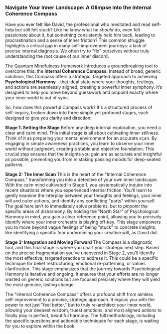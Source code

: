 ### Navigate Your Inner Landscape: A Glimpse into the Internal Coherence Compass
Have you ever felt like David, the professional who meditated and read self-help but still felt stuck? Like he knew what he *should* do, even felt passionate about it, but something consistently held him back, leading to procrastination and a sense of inner friction? This common struggle highlights a critical gap in many self-improvement journeys: a lack of precise internal diagnosis. We often try to "fix" ourselves without truly understanding the root cause of our inner discord.

The Quantum Mindfulness framework introduces a groundbreaking tool to overcome this: the **Internal Coherence Compass**. Instead of broad, generic solutions, this Compass offers a strategic, targeted approach to achieving **Psychological Harmony** – that ideal state where your thoughts, feelings, and actions are seamlessly aligned, creating a powerful inner symphony. It’s designed to help you move beyond guesswork and pinpoint exactly where your inner world is out of sync.

So, how does this powerful Compass work? It's a structured process of self-inquiry, broken down into three simple yet profound stages, each designed to give you clarity and direction:

**Stage 1: Setting the Stage**
Before any deep internal exploration, you need a clear and calm mind. This initial stage is all about cultivating inner stillness. Think of it as preparing your mental environment for an accurate scan. By engaging in simple awareness practices, you learn to observe your inner world without judgment, creating a stable and objective foundation. This crucial step ensures that the insights you gain are as accurate and insightful as possible, preventing you from mistaking passing moods for deep-seated patterns.

**Stage 2: The Inner Scan**
This is the heart of the "Internal Coherence Compass," transforming you into a detective of your own inner landscape. With the calm mind cultivated in Stage 1, you systematically inquire into recent situations where you experienced internal friction. You'll learn to gently examine the interplay between your thoughts and feelings, your inner will and outer actions, and identify any conflicting "parts" within yourself. The goal here isn't to immediately solve problems, but to *pinpoint* the specific areas of disharmony. By holding the "North Star" of Psychological Harmony in mind, you gain a clear reference point, allowing you to precisely identify where your inner orchestra is playing off-key. This stage empowers you to move beyond vague feelings of being "stuck" to concrete insights, like identifying a specific fear undermining your creative will, as David did.

**Stage 3: Integration and Moving Forward**
The Compass is a diagnostic tool, and this final stage is where you chart your strategic next step. Based on the precise fragmentation you've uncovered in Stage 2, you'll identify the most effective, targeted practice to address it. This could be a specific technique for belief restructuring, emotional re-patterning, or values clarification. This stage emphasizes that the journey towards Psychological Harmony is iterative and ongoing. It ensures that your efforts are no longer wasted on generic solutions but are focused precisely where they will yield the most genuine, lasting change.

The "Internal Coherence Compass" offers a profound shift from aimless self-improvement to a precise, strategic approach. It equips you with the power to not just "feel better," but to truly re-architect your inner world, allowing your deepest wisdom, truest emotions, and most aligned actions to finally play in perfect, beautiful harmony. The full methodology, including the specific questions and actionable techniques for each stage, is waiting for you to explore within the book.